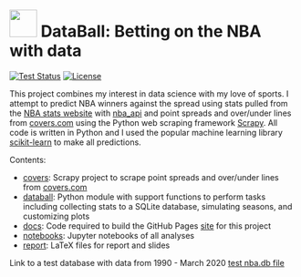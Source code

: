 # <img src="docs/assets/icons/favicon.ico" width="48"> DataBall: Betting on the NBA with data

[![Test Status](https://github.com/klane/databall/workflows/Tests/badge.svg)](https://github.com/klane/databall/actions)
[![License](https://img.shields.io/github/license/klane/databall.svg?label=License)](LICENSE)

This project combines my interest in data science with my love of sports. I attempt to predict NBA winners against the spread using stats pulled from the [NBA stats website](http://stats.nba.com/) with [nba_api](https://github.com/swar/nba_api) and point spreads and over/under lines from [covers.com](http://covers.com) using the Python web scraping framework [Scrapy](https://scrapy.org/). All code is written in Python and I used the popular machine learning library [scikit-learn](http://scikit-learn.org/stable/) to make all predictions.

Contents:

- [covers](https://github.com/klane/databall/tree/main/databall/covers): Scrapy project to scrape point spreads and over/under lines from [covers.com](http://covers.com)
- [databall](https://github.com/klane/databall/tree/main/databall): Python module with support functions to perform tasks including collecting stats to a SQLite database, simulating seasons, and customizing plots
- [docs](https://github.com/klane/databall/tree/main/docs): Code required to build the GitHub Pages [site](https://klane.github.io/databall/) for this project
- [notebooks](https://github.com/klane/databall/tree/main/notebooks): Jupyter notebooks of all analyses
- [report](https://github.com/klane/databall/tree/main/report): LaTeX files for report and slides

Link to a test database with data from 1990 - March 2020 [test nba.db file](https://drive.google.com/file/d/10CBcCLv2N_neFL39ThykcudUVUv5xqLB/view?usp=sharing)
